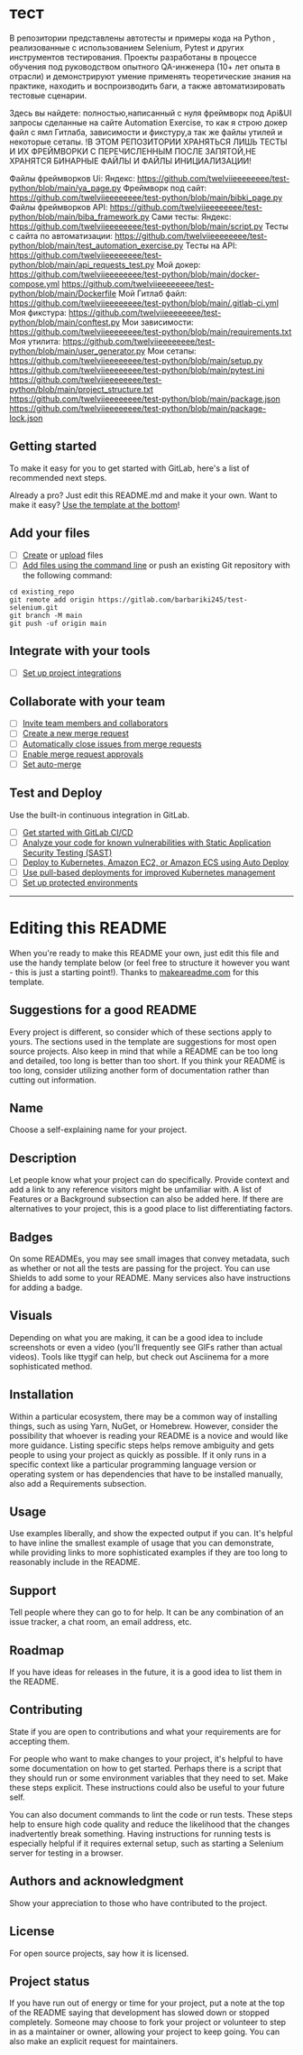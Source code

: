 # тест


В репозитории представлены автотесты и примеры кода на Python , реализованные с использованием Selenium, Pytest и других инструментов тестирования.
Проекты разработаны в процессе обучения под руководством опытного QA-инженера (10+ лет опыта в отрасли) и демонстрируют умение применять теоретические знания на практике, находить и воспроизводить баги, а также автоматизировать тестовые сценарии.

Здесь вы найдете: полностью,написанный с нуля фреймворк под Api&UI запросы сделанные на сайте Automation Exercise, то как я строю докер файл с ямл Гитлаба, зависимости и фикстуру,а так же файлы утилей и некоторые сетапы.
!В ЭТОМ РЕПОЗИТОРИИ ХРАНЯТЬСЯ ЛИШЬ ТЕСТЫ И ИХ ФРЕЙМВОРКИ С ПЕРЕЧИСЛЕННЫМ ПОСЛЕ ЗАПЯТОЙ,НЕ ХРАНЯТСЯ БИНАРНЫЕ ФАЙЛЫ И ФАЙЛЫ ИНИЦИАЛИЗАЦИИ!

Файлы фреймворков Ui: Яндекс: 
https://github.com/twelviieeeeeeee/test-python/blob/main/ya_page.py
Фреймворк под сайт: https://github.com/twelviieeeeeeee/test-python/blob/main/bibki_page.py
Файлы фреймворков API: https://github.com/twelviieeeeeeee/test-python/blob/main/biba_framework.py
Сами тесты: Яндекс: 
https://github.com/twelviieeeeeeee/test-python/blob/main/script.py
Тесты с сайта по автоматизации: https://github.com/twelviieeeeeeee/test-python/blob/main/test_automation_exercise.py
Тесты на API: https://github.com/twelviieeeeeeee/test-python/blob/main/api_requests_test.py
Мой докер: 
https://github.com/twelviieeeeeeee/test-python/blob/main/docker-compose.yml
https://github.com/twelviieeeeeeee/test-python/blob/main/Dockerfile
Мой Гитлаб файл:
https://github.com/twelviieeeeeeee/test-python/blob/main/.gitlab-ci.yml
Моя фикстура: 
https://github.com/twelviieeeeeeee/test-python/blob/main/conftest.py
Мои зависимости:
https://github.com/twelviieeeeeeee/test-python/blob/main/requirements.txt
Моя утилита:
https://github.com/twelviieeeeeeee/test-python/blob/main/user_generator.py
Мои сетапы:
https://github.com/twelviieeeeeeee/test-python/blob/main/setup.py
https://github.com/twelviieeeeeeee/test-python/blob/main/pytest.ini
https://github.com/twelviieeeeeeee/test-python/blob/main/project_structure.txt
https://github.com/twelviieeeeeeee/test-python/blob/main/package.json
https://github.com/twelviieeeeeeee/test-python/blob/main/package-lock.json

## Getting started

To make it easy for you to get started with GitLab, here's a list of recommended next steps.

Already a pro? Just edit this README.md and make it your own. Want to make it easy? [Use the template at the bottom](#editing-this-readme)!

## Add your files

- [ ] [Create](https://docs.gitlab.com/ee/user/project/repository/web_editor.html#create-a-file) or [upload](https://docs.gitlab.com/ee/user/project/repository/web_editor.html#upload-a-file) files
- [ ] [Add files using the command line](https://docs.gitlab.com/topics/git/add_files/#add-files-to-a-git-repository) or push an existing Git repository with the following command:

```
cd existing_repo
git remote add origin https://gitlab.com/barbariki245/test-selenium.git
git branch -M main
git push -uf origin main
```

## Integrate with your tools

- [ ] [Set up project integrations](https://gitlab.com/barbariki245/test-selenium/-/settings/integrations)

## Collaborate with your team

- [ ] [Invite team members and collaborators](https://docs.gitlab.com/ee/user/project/members/)
- [ ] [Create a new merge request](https://docs.gitlab.com/ee/user/project/merge_requests/creating_merge_requests.html)
- [ ] [Automatically close issues from merge requests](https://docs.gitlab.com/ee/user/project/issues/managing_issues.html#closing-issues-automatically)
- [ ] [Enable merge request approvals](https://docs.gitlab.com/ee/user/project/merge_requests/approvals/)
- [ ] [Set auto-merge](https://docs.gitlab.com/user/project/merge_requests/auto_merge/)

## Test and Deploy

Use the built-in continuous integration in GitLab.

- [ ] [Get started with GitLab CI/CD](https://docs.gitlab.com/ee/ci/quick_start/)
- [ ] [Analyze your code for known vulnerabilities with Static Application Security Testing (SAST)](https://docs.gitlab.com/ee/user/application_security/sast/)
- [ ] [Deploy to Kubernetes, Amazon EC2, or Amazon ECS using Auto Deploy](https://docs.gitlab.com/ee/topics/autodevops/requirements.html)
- [ ] [Use pull-based deployments for improved Kubernetes management](https://docs.gitlab.com/ee/user/clusters/agent/)
- [ ] [Set up protected environments](https://docs.gitlab.com/ee/ci/environments/protected_environments.html)

***

# Editing this README

When you're ready to make this README your own, just edit this file and use the handy template below (or feel free to structure it however you want - this is just a starting point!). Thanks to [makeareadme.com](https://www.makeareadme.com/) for this template.

## Suggestions for a good README

Every project is different, so consider which of these sections apply to yours. The sections used in the template are suggestions for most open source projects. Also keep in mind that while a README can be too long and detailed, too long is better than too short. If you think your README is too long, consider utilizing another form of documentation rather than cutting out information.

## Name
Choose a self-explaining name for your project.

## Description
Let people know what your project can do specifically. Provide context and add a link to any reference visitors might be unfamiliar with. A list of Features or a Background subsection can also be added here. If there are alternatives to your project, this is a good place to list differentiating factors.

## Badges
On some READMEs, you may see small images that convey metadata, such as whether or not all the tests are passing for the project. You can use Shields to add some to your README. Many services also have instructions for adding a badge.

## Visuals
Depending on what you are making, it can be a good idea to include screenshots or even a video (you'll frequently see GIFs rather than actual videos). Tools like ttygif can help, but check out Asciinema for a more sophisticated method.

## Installation
Within a particular ecosystem, there may be a common way of installing things, such as using Yarn, NuGet, or Homebrew. However, consider the possibility that whoever is reading your README is a novice and would like more guidance. Listing specific steps helps remove ambiguity and gets people to using your project as quickly as possible. If it only runs in a specific context like a particular programming language version or operating system or has dependencies that have to be installed manually, also add a Requirements subsection.

## Usage
Use examples liberally, and show the expected output if you can. It's helpful to have inline the smallest example of usage that you can demonstrate, while providing links to more sophisticated examples if they are too long to reasonably include in the README.

## Support
Tell people where they can go to for help. It can be any combination of an issue tracker, a chat room, an email address, etc.

## Roadmap
If you have ideas for releases in the future, it is a good idea to list them in the README.

## Contributing
State if you are open to contributions and what your requirements are for accepting them.

For people who want to make changes to your project, it's helpful to have some documentation on how to get started. Perhaps there is a script that they should run or some environment variables that they need to set. Make these steps explicit. These instructions could also be useful to your future self.

You can also document commands to lint the code or run tests. These steps help to ensure high code quality and reduce the likelihood that the changes inadvertently break something. Having instructions for running tests is especially helpful if it requires external setup, such as starting a Selenium server for testing in a browser.

## Authors and acknowledgment
Show your appreciation to those who have contributed to the project.

## License
For open source projects, say how it is licensed.

## Project status
If you have run out of energy or time for your project, put a note at the top of the README saying that development has slowed down or stopped completely. Someone may choose to fork your project or volunteer to step in as a maintainer or owner, allowing your project to keep going. You can also make an explicit request for maintainers.

